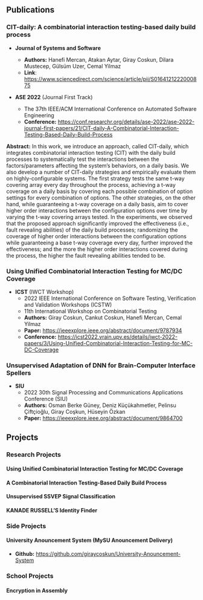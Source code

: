 ## Publications

### **CIT-daily: A combinatorial interaction testing-based daily build process**

- **Journal of Systems and Software**
    - **Authors:** Hanefi Mercan, Atakan Aytar, Giray Coskun, Dilara Mustecep, Gülsüm Uzer, Cemal Yilmaz
    - **Link**: <https://www.sciencedirect.com/science/article/pii/S0164121222000875>

- **ASE 2022** (Journal First Track)
    - The 37th IEEE/ACM International Conference on Automated Software Engineering
    - **Conference:** <https://conf.researchr.org/details/ase-2022/ase-2022-journal-first-papers/21/CIT-daily-A-Combinatorial-Interaction-Testing-Based-Daily-Build-Process>

**Abstract:** In this work, we introduce an approach, called CIT-daily, which integrates combinatorial interaction testing (CIT) with the daily build processes to systematically test the interactions between the factors/parameters affecting the system’s behaviors, on a daily basis. We also develop a number of CIT-daily strategies and empirically evaluate them on highly-configurable systems. The first strategy tests the same t-way covering array every day throughout the process, achieving a t-way coverage on a daily basis by covering each possible combination of option settings for every combination of  options. The other strategies, on the other hand, while guaranteeing a t-way coverage on a daily basis, aim to cover higher order interactions between the configuration options over time by varying the t-way covering arrays tested. In the experiments, we observed that the proposed approach significantly improved the effectiveness (i.e., fault revealing abilities) of the daily build processes; randomizing the coverage of higher order interactions between the configuration options while guaranteeing a base t-way coverage every day, further improved the effectiveness; and the more the higher order interactions covered during the process, the higher the fault revealing abilities tended to be.

### **Using Unified Combinatorial Interaction Testing for MC/DC Coverage**
- **ICST** (IWCT Workshop)
    - 2022 IEEE International Conference on Software Testing, Verification and Validation Workshops (ICSTW)
    - 11th International Workshop on Combinatorial Testing
    -  **Authors:** Giray Coskun, Cankut Coskun, Hanefi Mercan, Cemal Yilmaz
    - **Paper:** <https://ieeexplore.ieee.org/abstract/document/9787934>
    - **Conference:** <https://icst2022.vrain.upv.es/details/iwct-2022-papers/3/Using-Unified-Combinatorial-Interaction-Testing-for-MC-DC-Coverage>

### **Unsupervised Adaptation of DNN for Brain-Computer Interface Spellers**
- **SIU**
    - 2022 30th Signal Processing and Communications Applications Conference (SIU)
    -  **Authors:** Osman Berke Güney, Deniz Küçükahmetler, Pelinsu Çiftçioğlu, Giray Coşkun, Hüseyin Özkan
    - **Paper:** <https://ieeexplore.ieee.org/abstract/document/9864700>

## Projects

### Research Projects

#### Using Unified Combinatorial Interaction Testing for MC/DC Coverage

#### A Combinatorial Interaction Testing-Based Daily Build Process

#### Unsupervised SSVEP Signal Classification

#### KANADE RUSSELL’S Identity Finder

### Side Projects

#### University Anouncement System (MySU Anouncement Delivery)

- **Github:** <https://github.com/giraycoskun/University-Anouncement-System>

### School Projects

#### Encryption in Assembly

#### 